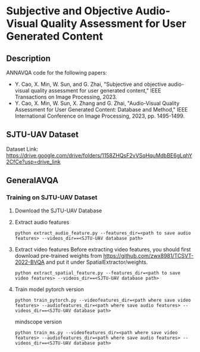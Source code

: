 # Subjective and Objective Audio-Visual Quality Assessment for User Generated Content

## Description
ANNAVQA code for the following papers:

- Y. Cao, X. Min, W. Sun, and G. Zhai, "Subjective and objective audio-
visual quality assessment for user generated content," IEEE Transactions
on Image Processing, 2023.
- Y. Cao, X. Min, W. Sun, X. Zhang and G. Zhai, "Audio-Visual Quality Assessment for User Generated Content: Database and Method," IEEE International Conference on Image Processing, 2023, pp. 1495-1499.

## SJTU-UAV Dataset
Dataset Link: https://drive.google.com/drive/folders/1158ZHQsF2vVSqHquMdbBE6gLqhY2CfCe?usp=drive_link


## GeneralAVQA

### Training on SJTU-UAV Dataset
1. Download the SJTU-UAV Database 


2. Extract audio features
    ```
    python extract_audio_feature.py --features_dir=<path to save audio features> --videos_dir==<SJTU-UAV database path>
    ```

3. Extract video features
    Before extracting video features, you should first download pre-trained weights from https://github.com/zwx8981/TCSVT-2022-BVQA and put it under SpatialExtractor/weights. 
    ```
    python extract_spatial_feature.py --features_dir=<path to save video features> --videos_dir==<SJTU-UAV database path>
    ```
4. Train model
   pytorch version
    ```
    python train_pytorch.py --videofeatures_dir=<path where save video features> --audiofeatures_dir=<path where save audio features> --videos_dir==<SJTU-UAV database path>
    ```
   mindscope version
    ```
    python train_ms.py --videofeatures_dir=<path where save video features> --audiofeatures_dir=<path where save audio features> --videos_dir==<SJTU-UAV database path>
    ```
    
